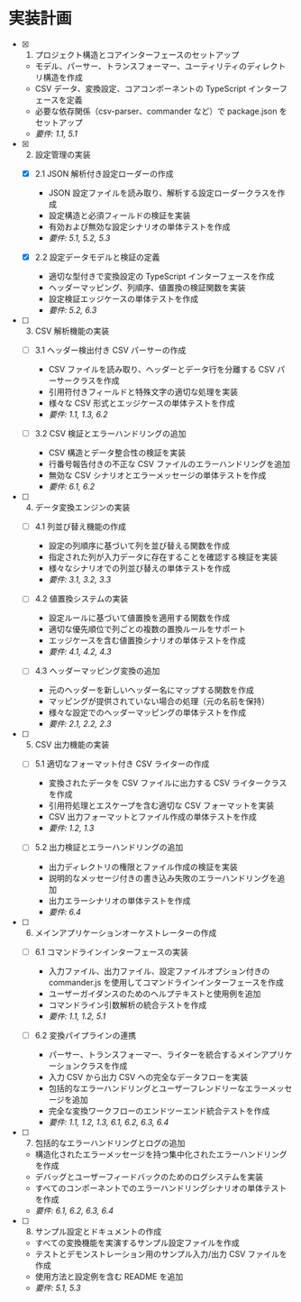 # 実装計画

- [x] 1. プロジェクト構造とコアインターフェースのセットアップ

  - モデル、パーサー、トランスフォーマー、ユーティリティのディレクトリ構造を作成
  - CSV データ、変換設定、コアコンポーネントの TypeScript インターフェースを定義
  - 必要な依存関係（csv-parser、commander など）で package.json をセットアップ
  - _要件: 1.1, 5.1_

- [x] 2. 設定管理の実装

  - [x] 2.1 JSON 解析付き設定ローダーの作成

    - JSON 設定ファイルを読み取り、解析する設定ローダークラスを作成
    - 設定構造と必須フィールドの検証を実装
    - 有効および無効な設定シナリオの単体テストを作成
    - _要件: 5.1, 5.2, 5.3_

  - [x] 2.2 設定データモデルと検証の定義
    - 適切な型付きで変換設定の TypeScript インターフェースを作成
    - ヘッダーマッピング、列順序、値置換の検証関数を実装
    - 設定検証エッジケースの単体テストを作成
    - _要件: 5.2, 6.3_

- [ ] 3. CSV 解析機能の実装

  - [ ] 3.1 ヘッダー検出付き CSV パーサーの作成

    - CSV ファイルを読み取り、ヘッダーとデータ行を分離する CSV パーサークラスを作成
    - 引用符付きフィールドと特殊文字の適切な処理を実装
    - 様々な CSV 形式とエッジケースの単体テストを作成
    - _要件: 1.1, 1.3, 6.2_

  - [ ] 3.2 CSV 検証とエラーハンドリングの追加
    - CSV 構造とデータ整合性の検証を実装
    - 行番号報告付きの不正な CSV ファイルのエラーハンドリングを追加
    - 無効な CSV シナリオとエラーメッセージの単体テストを作成
    - _要件: 6.1, 6.2_

- [ ] 4. データ変換エンジンの実装

  - [ ] 4.1 列並び替え機能の作成

    - 設定の列順序に基づいて列を並び替える関数を作成
    - 指定された列が入力データに存在することを確認する検証を実装
    - 様々なシナリオでの列並び替えの単体テストを作成
    - _要件: 3.1, 3.2, 3.3_

  - [ ] 4.2 値置換システムの実装

    - 設定ルールに基づいて値置換を適用する関数を作成
    - 適切な優先順位で列ごとの複数の置換ルールをサポート
    - エッジケースを含む値置換シナリオの単体テストを作成
    - _要件: 4.1, 4.2, 4.3_

  - [ ] 4.3 ヘッダーマッピング変換の追加
    - 元のヘッダーを新しいヘッダー名にマップする関数を作成
    - マッピングが提供されていない場合の処理（元の名前を保持）
    - 様々な設定でのヘッダーマッピングの単体テストを作成
    - _要件: 2.1, 2.2, 2.3_

- [ ] 5. CSV 出力機能の実装

  - [ ] 5.1 適切なフォーマット付き CSV ライターの作成

    - 変換されたデータを CSV ファイルに出力する CSV ライタークラスを作成
    - 引用符処理とエスケープを含む適切な CSV フォーマットを実装
    - CSV 出力フォーマットとファイル作成の単体テストを作成
    - _要件: 1.2, 1.3_

  - [ ] 5.2 出力検証とエラーハンドリングの追加
    - 出力ディレクトリの権限とファイル作成の検証を実装
    - 説明的なメッセージ付きの書き込み失敗のエラーハンドリングを追加
    - 出力エラーシナリオの単体テストを作成
    - _要件: 6.4_

- [ ] 6. メインアプリケーションオーケストレーターの作成

  - [ ] 6.1 コマンドラインインターフェースの実装

    - 入力ファイル、出力ファイル、設定ファイルオプション付きの commander.js を使用してコマンドラインインターフェースを作成
    - ユーザーガイダンスのためのヘルプテキストと使用例を追加
    - コマンドライン引数解析の統合テストを作成
    - _要件: 1.1, 1.2, 5.1_

  - [ ] 6.2 変換パイプラインの連携
    - パーサー、トランスフォーマー、ライターを統合するメインアプリケーションクラスを作成
    - 入力 CSV から出力 CSV への完全なデータフローを実装
    - 包括的なエラーハンドリングとユーザーフレンドリーなエラーメッセージを追加
    - 完全な変換ワークフローのエンドツーエンド統合テストを作成
    - _要件: 1.1, 1.2, 1.3, 6.1, 6.2, 6.3, 6.4_

- [ ] 7. 包括的なエラーハンドリングとログの追加

  - 構造化されたエラーメッセージを持つ集中化されたエラーハンドリングを作成
  - デバッグとユーザーフィードバックのためのログシステムを実装
  - すべてのコンポーネントでのエラーハンドリングシナリオの単体テストを作成
  - _要件: 6.1, 6.2, 6.3, 6.4_

- [ ] 8. サンプル設定とドキュメントの作成
  - すべての変換機能を実演するサンプル設定ファイルを作成
  - テストとデモンストレーション用のサンプル入力/出力 CSV ファイルを作成
  - 使用方法と設定例を含む README を追加
  - _要件: 5.1, 5.3_
